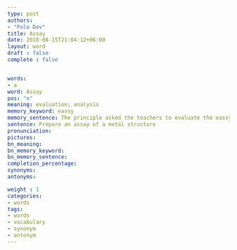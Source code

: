 ```yaml
---
type: post
authors:
- "Polo Dev"
title: Assay
date: 2018-08-15T21:04:12+06:00
layout: word
draft : false
complete : false


words:
- a
word: Assay
pos: "n"
meaning: evaluation; analysis
memory_keyword: eassy
memory_sentence: The principle asked the teachers to evaluate the eassy on population carefully.
sentence: Prepare an assay of a metal structure
pronunciation:
pictures:
bn_meaning: 
bn_memory_keyword: 
bn_memory_sentence:
completion_percentage:
synonyms:
antonyms:

weight : 1
categories:
- words
tags:
- words
- vocabulary
- synonym
- antonym
---
```

